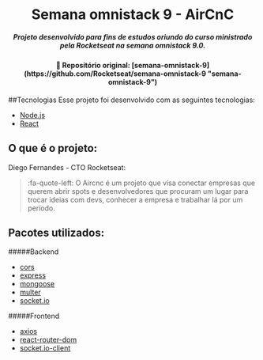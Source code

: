 <h1 align="center">
   Semana omnistack 9 - AirCnC
</h1>

<h5 align="center">
Projeto desenvolvido para fins de estudos oriundo do curso ministrado pela Rocketseat na semana omnistack 9.0.
</h5>

  <h4 align="center">
  📣  Repositório original: [semana-omnistack-9](https://github.com/Rocketseat/semana-omnistack-9 "semana-omnistack-9")
</h4>

##Tecnologias
Esse projeto foi desenvolvido com as seguintes tecnologias:

- [Node.js](https://nodejs.org/en/)
- [React](https://reactjs.org)

## O que é o projeto:
Diego  Fernandes - CTO Rocketseat:
> :fa-quote-left:  O Aircnc é um projeto que visa conectar empresas que querem abrir spots e desenvolvedores que procuram um lugar para trocar ideias com devs, conhecer a empresa e trabalhar lá por um período.

## Pacotes utilizados:
#####Backend
- [cors](https://www.npmjs.com/package/cors "cors")
- [express](https://www.npmjs.com/package/express "express")
- [mongoose](https://www.npmjs.com/package/mongoose "mongoose")
- [multer](https://www.npmjs.com/package/multer "multer")
- [socket.io](https://www.npmjs.com/package/socket.io "socket.io")

#####Frontend
- [axios](https://www.npmjs.com/package/axios "axios")
- [react-router-dom](https://www.npmjs.com/package/react-router-dom "react-router-dom")
- [socket.io-client](https://www.npmjs.com/package/socket.io-client "socket.io-client")
